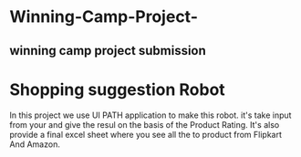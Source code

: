 # Winning-Camp-Project-
## winning camp project submission
# Shopping suggestion Robot 
 In this project we use UI PATH application to make this robot. 
 it's take input from your and give the resul on the basis of the Product Rating.
 It's also provide a final excel sheet where you see all the to product from Flipkart And Amazon.
